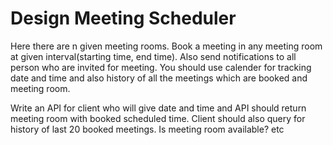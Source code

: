 
# Design Meeting Scheduler


Here there are n given meeting rooms. 
Book a meeting in any meeting room at given interval(starting time, end time). 
Also send notifications to all person who are invited for meeting.
You should use calender for tracking date and time 
and also history of all the meetings which are booked and meeting room.

Write an API for client who will give date and time and API should return 
meeting room with booked scheduled time. 
Client should also query for history of last 20 booked meetings.
Is meeting room available? etc